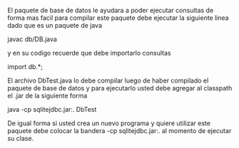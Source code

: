 El paquete de base de datos le ayudara a poder ejecutar consultas de forma mas facil
para compilar este paquete debe ejecutar la siguiente linea dado que es un paquete de java

javac db/DB.java

y en su codigo recuerde que debe importarlo consultas

import db.*;

El archivo DbTest.java lo debe compilar luego de haber compilado el paquete de base de datos 
y para ejecutarlo usted debe agregar al classpath el .jar de la siguiente forma

java -cp sqlitejdbc.jar:. DbTest

De igual forma si usted crea un nuevo programa y quiere utilizar este paquete debe colocar la bandera
-cp sqlitejdbc.jar:. al momento de ejecutar su clase.

